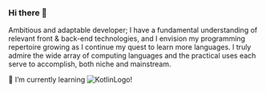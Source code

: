 ### Hi there 👋

Ambitious and adaptable developer; I have a fundamental understanding of relevant front & back-end technologies, and I envision my programming repertoire growing as I continue my quest to learn more languages. I truly admire the wide array of computing languages and the practical uses each serve to accomplish, both niche and mainstream. 

🌱 I’m currently learning ![KotlinLogo](https://cdn.jsdelivr.net/gh/devicons/devicon/icons/kotlin/kotlin-original-wordmark.svg)!

<!--
**buster35/buster35** is a ✨ _special_ ✨ repository because its `README.md` (this file) appears on your GitHub profile.

Here are some ideas to get you started:

- 🔭 I’m currently working on ...
- 🌱 I’m currently learning ...
- 👯 I’m looking to collaborate on ...
- 🤔 I’m looking for help with ...
- 💬 Ask me about ...
- 📫 How to reach me: ...
- 😄 Pronouns: ...
- ⚡ Fun fact: ...
-->
